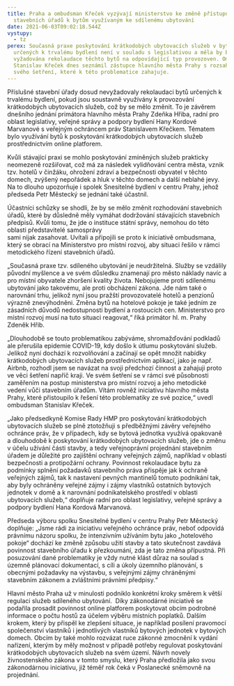 ```yaml
---
title: Praha a ombudsman Křeček vyzývají ministerstvo ke změně přístupu
  stavebních úřadů k bytům využívaným ke sdílenému ubytování
date: 2021-06-03T09:02:18.544Z
vystupy:
  - tz
perex: Současná praxe poskytování krátkodobých ubytovacích služeb v bytech
  určených k trvalému bydlení není v souladu s legislativou a měla by být
  vyžadována rekolaudace těchto bytů na odpovídající typ provozoven. Ombudsman
  Stanislav Křeček dnes seznámil zástupce hlavního města Prahy s rozsahem a cíli
  svého šetření, které k této problematice zahajuje.
---
```

<p>Příslušné&nbsp;stavební úřady dosud nevyžadovaly rekolaudaci bytů určených k trvalému bydlení, pokud jsou soustavně využívány k provozování krátkodobých ubytovacích služeb, což by se mělo změnit. To je závěrem dnešního jednání primátora hlavního města Prahy Zdeňka Hřiba, radní pro oblast legislativy, veřejné správy a podpory bydlení Hany Kordové Marvanové s veřejným ochráncem práv Stanislavem Křečkem. Tématem bylo využívání bytů k poskytování krátkodobých ubytovacích služeb prostřednictvím online platforem.</p>
<p>Kvůli stávající praxi se mohlo poskytování zmíněných služeb prakticky neomezeně rozšiřovat, což má za následek vylidňování centra města, vznik tzv. hotelů v činžáku, ohrožení zdraví a bezpečnosti obyvatel v těchto domech, zvýšený nepořádek a hluk v těchto domech a další neblahé jevy. Na to dlouho upozorňuje i spolek Snesitelné bydlení v centru Prahy, jehož předseda Petr Městecký se jednání také účastnil.</p>
<p>Účastníci schůzky se shodli, že by se mělo změnit rozhodování stavebních úřadů, které by důsledně měly vymáhat dodržování stávajících stavebních předpisů. Kvůli tomu, že jde o instituce státní správy, nemohou do této oblasti představitelé samosprávy<br>
sami nijak zasahovat. Uvítali a připojili se proto k&nbsp;iniciativě ombudsmana, který se obrací na Ministerstvo pro místní rozvoj, aby situaci řešilo v rámci metodického řízení stavebních úřadů.</p>
<p>„Současná praxe tzv. sdíleného ubytování je neudržitelná. Služby se vzdálily původní myšlence a ve svém důsledku znamenají pro město náklady navíc a pro místní obyvatele zhoršení kvality života. Nebojujeme proti sdílenému ubytování jako takovému, ale proti obcházení zákona. Jde nám také o narovnání trhu, jelikož nyní jsou pražští provozovatelé hotelů a penzionů výrazně znevýhodněni. Změna bytů na hotelové pokoje je také jedním ze zásadních důvodů nedostupnosti bydlení a rostoucích cen. Ministerstvo pro místní rozvoj musí na tuto situaci reagovat,“ říká primátor hl. m. Prahy Zdeněk Hřib.</p>
<p>„Dlouhodobě se touto problematikou zabýváme, shromažďování podkladů ale přerušila epidemie COVID-19, kdy došlo k útlumu poskytování služeb. Jelikož nyní dochází k rozvolňování a začínají se opět množit nabídky krátkodobých ubytovacích služeb prostřednictvím aplikací, jako je např. Airbnb, rozhodl jsem se navázat na svoji předchozí činnost a zahajuji proto ve věci šetření napříč kraji. Ve svém šetření se v rámci své působnosti zaměřením na postup ministerstva pro místní rozvoj a jeho metodické vedení vůči stavebním úřadům. Vítám rovněž iniciativu hlavního města Prahy, které přistoupilo k řešení této problematiky ze své pozice,“ uvedl ombudsman Stanislav Křeček.</p>
<p>„Jako předsedkyně Komise Rady HMP pro poskytování krátkodobých ubytovacích služeb se plně ztotožňuji s&nbsp;předběžnými závěry veřejného ochránce práv, že v případech, kdy se bytová jednotka využívá opakovaně a dlouhodobě k&nbsp;poskytování krátkodobých ubytovacích služeb, jde o změnu v účelu užívání části stavby, a tedy veřejnoprávní projednání stavebním úřadem je důležité pro zajištění ochrany veřejných zájmů, například v oblasti bezpečnosti a protipožární ochrany. Povinnost rekolaudace bytu za podmínky splnění požadavků stavebního práva přispěje jak k ochraně veřejných zájmů, tak k nastavení pevných mantinelů tomuto podnikání tak, aby byly ochráněny veřejné zájmy i zájmy vlastníků ostatních bytových jednotek v domě a k narovnání podnikatelského prostředí v oblasti ubytovacích služeb,“ doplňuje radní pro oblast legislativy, veřejné správy a podpory bydlení Hana Kordová Marvanová.</p>
<p>Předseda výboru spolku Snesitelné bydlení v centru Prahy Petr Městecký doplňuje: „Jsme rádi za iniciativu veřejného ochránce práv, neboť odpovídá právnímu názoru spolku, že intenzivním užíváním bytu jako „hotelového pokoje“ dochází ke změně způsobu užití stavby a tato skutečnost zavdává povinnost stavebního úřadu k přezkoumání, zda je tato změna přípustná. Při posuzování dané problematiky je vždy nutné klást důraz na soulad s územně plánovací dokumentací, s cíli a úkoly územního plánování, s obecnými požadavky na výstavbu, s veřejnými zájmy chráněnými stavebním zákonem a zvláštními právními předpisy.“</p>
<p>Hlavní město Praha už v minulosti podniklo konkrétní kroky směrem k větší regulaci služeb sdíleného ubytování.&nbsp; Díky zákonodárné iniciativě se podařila prosadit povinnost online platforem poskytovat obcím podrobné informace o počtu hostů za účelem výběru místních poplatků. Dalším krokem, který by přispěl ke zlepšení situace, je například posílení pravomocí společenství vlastníků i jednotlivých vlastníků bytových jednotek v bytových domech. Obcím by také mohlo rozvázat ruce zákonné zmocnění k vydání nařízení, kterým by měly možnost v případě potřeby regulovat poskytování krátkodobých ubytovacích služeb na svém území. Návrh novely živnostenského zákona v tomto smyslu, který Praha předložila jako svou zákonodárnou iniciativu, již téměř rok čeká v Poslanecké sněmovně na projednání.</p>
